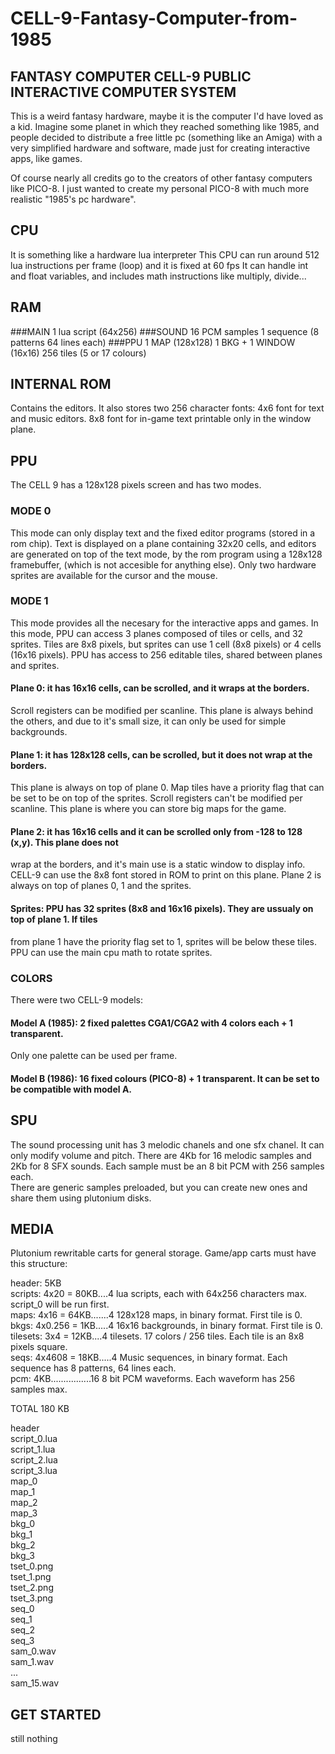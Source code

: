 # CELL-9-Fantasy-Computer-from-1985
 
## FANTASY COMPUTER CELL-9 PUBLIC INTERACTIVE COMPUTER SYSTEM

This is a weird fantasy hardware, maybe it is the computer I'd have loved as a kid.
Imagine some planet in which they reached something like 1985, and people decided to 
distribute a free little pc (something like an Amiga) with a very simplified hardware and 
software, made just for creating interactive apps, like games.

Of course nearly all credits go to the creators of other fantasy computers like PICO-8.
I just wanted to create my personal PICO-8 with much more realistic "1985's pc hardware".


## CPU
It is something like a hardware lua interpreter
This CPU can run around 512 lua instructions per frame (loop) and it is fixed at 60 fps
It can handle int and float variables, and includes math instructions like multiply, divide...

## RAM
###MAIN
1 lua script (64x256)
###SOUND
16 PCM samples
1 sequence (8 patterns 64 lines each)
###PPU
1 MAP (128x128)
1 BKG + 1 WINDOW (16x16)
256 tiles (5 or 17 colours)
	

## INTERNAL ROM
Contains the editors.
It also stores two 256 character fonts: 
	4x6 font for text and music editors.
	8x8 font for in-game text printable only in the window plane.


## PPU
The CELL 9 has a 128x128 pixels screen and has two modes.

### MODE 0
This mode can only display text and the fixed editor programs (stored in a rom chip).
Text is displayed on a plane containing 32x20 cells, and editors are generated on top of the 
text mode, by the rom program using a 128x128 framebuffer, (which is not accesible for anything 
else). Only two hardware sprites are available for the cursor and the mouse.

### MODE 1
This mode provides all the necesary for the interactive apps and games.
In this mode, PPU can access 3 planes composed of tiles or cells, and 32 sprites.
Tiles are 8x8 pixels, but sprites can use 1 cell (8x8 pixels) or 4 cells (16x16 pixels).
PPU has access to 256 editable tiles, shared between planes and sprites.
	
#### Plane 0: it has 16x16 cells, can be scrolled, and it wraps at the borders.
Scroll registers can be modified per scanline. This plane is always behind the others, and
due to it's small size, it can only be used for simple backgrounds.

#### Plane 1: it has 128x128 cells, can be scrolled, but it does not wrap at the borders.
This plane is always on top of plane 0. Map tiles have a priority flag that can be set to be 
on top of the sprites. Scroll registers can't be modified per scanline. This plane is where 
you can store big maps for the game. 

#### Plane 2: it has 16x16 cells and it can be scrolled only from -128 to 128 (x,y). This plane does not 
wrap at the borders, and it's main use is a static window to display info. CELL-9 can use the 8x8 font 
stored in ROM to print on this plane.
Plane 2 is always on top of planes 0, 1 and the sprites.

#### Sprites: PPU has 32 sprites (8x8 and 16x16 pixels). They are ussualy on top of plane 1. If tiles 
from plane 1 have the priority flag set to 1, sprites will be below these tiles.
PPU can use the main cpu math to rotate sprites.

### COLORS
There were two CELL-9 models:

#### Model A (1985): 2 fixed palettes CGA1/CGA2 with 4 colors each + 1 transparent.
Only one palette can be used per frame.

#### Model B (1986): 16 fixed colours (PICO-8) + 1 transparent. It can be set to be compatible with model A.

## SPU
The sound processing unit has 3 melodic chanels and one sfx chanel. It can only modify volume and pitch.
There are 4Kb for 16 melodic samples and 2Kb for 8 SFX sounds. 
Each sample must be an 8 bit PCM with 256 samples each.  
There are generic samples preloaded, but you can create new ones and share them using plutonium disks.


## MEDIA
Plutonium rewritable carts for general storage.
Game/app carts must have this structure:

header: 5KB  
scripts: 4x20 = 80KB....4 lua scripts, each with 64x256 characters max. script_0 will be run first.  
maps: 4x16 = 64KB.......4 128x128 maps, in binary format. First tile is 0.  
bkgs: 4x0.256 = 1KB.....4 16x16 backgrounds, in binary format. First tile is 0.  
tilesets: 3x4 = 12KB....4 tilesets. 17 colors / 256 tiles. Each tile is an 8x8 pixels square.  
seqs: 4x4608 = 18KB.....4 Music sequences, in binary format. Each sequence has 8 patterns, 64 lines each.  
pcm: 4KB................16 8 bit PCM waveforms. Each waveform has 256 samples max.  

TOTAL 180 KB   


header  
script_0.lua    
script_1.lua  
script_2.lua  
script_3.lua  
map_0  
map_1  
map_2  
map_3  
bkg_0  
bkg_1  
bkg_2  
bkg_3  
tset_0.png  
tset_1.png  
tset_2.png  
tset_3.png  
seq_0  
seq_1  
seq_2  
seq_3  
sam_0.wav  		
sam_1.wav  
...  
sam_15.wav  


## GET STARTED
still nothing

